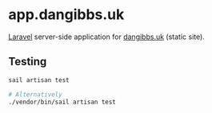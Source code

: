 # app.dangibbs.uk

[Laravel](https://laravel.com/) server-side application for 
[dangibbs.uk](https://dangibbs.uk/) (static site).

## Testing

```bash
sail artisan test

# Alternatively
./vendor/bin/sail artisan test
```
